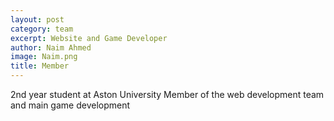 ```yaml
---
layout: post
category: team
excerpt: Website and Game Developer
author: Naim Ahmed
image: Naim.png
title: Member
---
```


2nd year student at Aston University Member of the web development team and main game development

